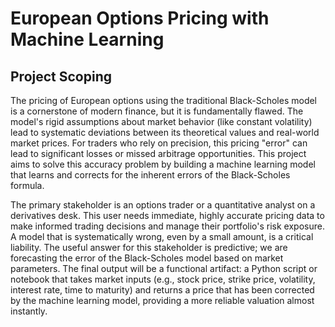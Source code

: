 # European Options Pricing with Machine Learning

## Project Scoping

The pricing of European options using the traditional Black-Scholes model is a cornerstone of modern finance, but it is fundamentally flawed. The model's rigid assumptions about market behavior (like constant volatility) lead to systematic deviations between its theoretical values and real-world market prices. For traders who rely on precision, this pricing "error" can lead to significant losses or missed arbitrage opportunities. This project aims to solve this accuracy problem by building a machine learning model that learns and corrects for the inherent errors of the Black-Scholes formula.

The primary stakeholder is an options trader or a quantitative analyst on a derivatives desk. This user needs immediate, highly accurate pricing data to make informed trading decisions and manage their portfolio's risk exposure. A model that is systematically wrong, even by a small amount, is a critical liability. The useful answer for this stakeholder is predictive; we are forecasting the error of the Black-Scholes model based on market parameters. The final output will be a functional artifact: a Python script or notebook that takes market inputs (e.g., stock price, strike price, volatility, interest rate, time to maturity) and returns a price that has been corrected by the machine learning model, providing a more reliable valuation almost instantly.
